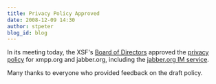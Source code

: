 ```yaml
---
title: Privacy Policy Approved
date: 2008-12-09 14:30
author: stpeter
blog_id: blog
---
```


In its meeting today, the XSF's [Board of Directors](http://xmpp.org/xsf/board/) approved the [privacy policy](http://xmpp.org/xsf/privacy.shtml) for xmpp.org and jabber.org, including the [jabber.org IM service](http://www.jabber.org/web/Jabber.org).

Many thanks to everyone who provided feedback on the draft policy.

